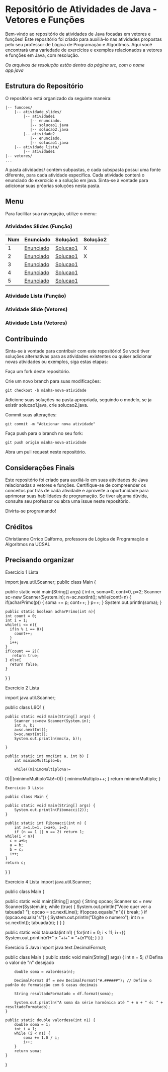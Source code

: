 # Repositório de Atividades de Java - Vetores e Funções
Bem-vindo ao repositório de atividades de Java focadas em vetores e funções! Este repositório foi criado para auxiliá-lo nas atividades propostas pelo seu professor de Lógica de Programação e Algoritmos. Aqui você encontrará uma variedade de exercícios e exemplos relacionados a vetores e funções em Java, com resolução. <br>

*Os arquivos de resolução estão dentro da página src, com o nome app.java*

## Estrutura do Repositório
O repositório está organizado da seguinte maneira:

```
|-- funcoes/
    |-- atividade_slides/
        |-- atividade1
           |-- enunciado.
           |-- solucao1.java
           |-- solucao2.java
        |-- atividade2
           |-- enunciado.
           |-- solucao1.java
    |-- atividade_lista/
        |-- atividade1
|-- vetores/
...
```
A pasta atividades/ contém subpastas, e cada subspasta possui uma fonte diferente, para cada atividade específica. Cada atividade conterá o enunciado do exercício e a solução em java. Sinta-se à vontade para adicionar suas próprias soluções nesta pasta.

## Menu
Para facilitar sua navegação, utilize o menu:

### Atividades Slides (Função)
Num | Enunciado | Solução1 | Solução2 
---|---|---|---
1 | [Enunciado](funcoes/atividades_slides/atividade1/enunciado.md) | [Solucao1](funcoes/atividades_slides/atividade1/solucao1/src/App.java) | X
2 | [Enunciado](funcoes/atividades_slides/atividade2/enunciado.md) | [Solucao1](funcoes/atividades_slides/atividade2/solucao1/src/App.java) | X
3 | [Enunciado](funcoes/atividades_slides/atividade3/enunicado.png) | [Solucao1](funcoes/atividades_slides/atividade3/solucao1/src/App.java)
4 | [Enunciado](funcoes/atividades_slides/atividade4/enunicado.png) | [Solucao1](funcoes/atividades_slides/atividade4/solucao1/src/App.java)
5 | [Enunciado](funcoes/atividades_slides/atividade5/enunicado.png) | [Solucao1](funcoes/atividades_slides/atividade5/solucao1/src/App.java)
### Atividade Lista (Função)

### Atividade Slide (Vetores)

### Atividade Lista (Vetores)

## Contribuindo
Sinta-se à vontade para contribuir com este repositório! Se você tiver soluções alternativas para as atividades existentes ou quiser adicionar novas atividades ou exemplos, siga estas etapas:

Faça um fork deste repositório.

Crie um novo branch para suas modificações:
```
git checkout -b minha-nova-atividade
```
Adicione suas soluções na pasta apropriada, seguindo o modelo, se ja existir solucao1.java, crie solucao2.java.

Commit suas alterações:
```
git commit -m "Adicionar nova atividade"  
```
Faça push para o branch no seu fork:
```
git push origin minha-nova-atividade
```
Abra um pull request neste repositório.

## Considerações Finais
Este repositório foi criado para auxiliá-lo em suas atividades de Java relacionadas a vetores e funções. Certifique-se de compreender os conceitos por trás de cada atividade e aproveite a oportunidade para aprimorar suas habilidades de programação. Se tiver alguma dúvida, consulte seu professor ou abra uma issue neste repositório.

Divirta-se programando!

## Créditos
Christianne Orrico Dalforno, professora de Lógica de Programação e Algoritmos na UCSAL

## Precisando organizar

Exercicio 1 Lista

import java.util.Scanner;
public class Main {

  public static void main(String[] args) {
		int n, soma=0, cont=0, p=2;
    Scanner sc=new Scanner(System.in);
		n=sc.nextInt();
		while(cont!=n) {
			if(acharPrimo(p)) {
				soma += p; 
				cont++;
			}
			p++;
		}
		System.out.println(soma);
	}

	public static boolean acharPrimo(int n){
    int count = 0;
    int i = 1;
    while(i <= n){
      if(n % i == 0){
        count++;  
      }
      i++;
    }
    if(count == 2){
       return true;
    } else{
      return false;
    }
  }
}


Exercicio 2 Lista

import java.util.Scanner;

public class L6Q1 {

	public static void main(String[] args) {
		Scanner sc=new Scanner(System.in);
		int a, b;
		a=sc.nextInt();
		b=sc.nextInt();
		System.out.println(mmc(a, b));

	}

	public static int mmc(int a, int b) {
		int minimoMultiplo=b;
		
		while((minimoMultiplo%a!=
0)||(minimoMultiplo%b!=0)) {
			minimoMultiplo++;
		}
		return minimoMultiplo;
	}
	
	Exercicio 3 Lista
	
	public class Main {

	public static void main(String[] args) {
		System.out.println(Fibonacci(2));
	}

	public static int Fibonacci(int n) {
		int a=1,b=1, c=a+b, i=2;
		if (n == 1 || n == 2) return 1;
    while(i < n){
      c = a+b;
      a = b;
      b = c; 
      i++;
    }
    return c;
  }
}

Exercicio 4 Lista
import java.util.Scanner;

public class Main {

  public static void main(String[] args) {
     String opcao;
    Scanner sc = new Scanner(System.in);
    while (true) {
      System.out.println("Voce quer ver a tabuada?  ");
      opcao = sc.nextLine();
      if(opcao.equals("n")){
        break;
      }
      if (opcao.equals("s")) {
        System.out.println("Digite o numero");
        int n = sc.nextInt();
        tabuada(n);
      }
    }
  }

  public static void tabuada(int n1) {
    for(int i = 0; i < 11; i++){
      System.out.println(n1+" x "+i+" = "+(n1*i));
    }
  }
}

Exercicio 5 Java
import java.text.DecimalFormat;

public class Main {
    public static void main(String[] args) {
        int n = 5; // Defina o valor de "n" desejado
        
        double soma = valordesa(n);
        
        DecimalFormat df = new DecimalFormat("#.######"); // Define o padrão de formatação com 6 casas decimais
        
        String resultadoFormatado = df.format(soma);
        
        System.out.println("A soma da série harmônica até " + n + " é: " + resultadoFormatado);
    }

    public static double valordesa(int n1) {
        double soma = 1;
        int i = 1;
        while (i < n1) {
            soma += 1.0 / i;
            i++;
        }
        return soma;
    }
}

